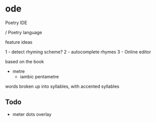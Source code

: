 # ode

Poetry IDE

/ Poetry language

feature ideas

1 - detect rhyming scheme?
2 - autocomplete rhymes
3 - Online editor


based on the book

- metre
	- iambic pentametre


words broken up into syllables, with accented syllables

## Todo
- meter dots overlay
